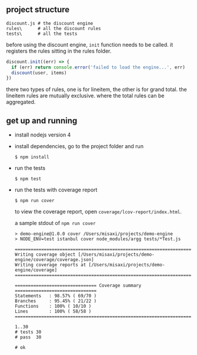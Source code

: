 ## project structure
```
discount.js # the discount engine
rules\      # all the discount rules
tests\      # all the tests
```

before using the discount engine, `init` function needs to be called. it registers the rules sitting in the rules folder.

```js
discount.init((err) => {
  if (err) return console.error('failed to load the engine...', err)
  discount(user, items)
})
```

there two types of rules, one is for lineitem, the other is for grand total.
the lineitem rules are mutually exclusive.
where the total rules can be aggregated.

## get up and running
- install nodejs version 4
- install dependencies, go to the project folder and run

  ```
  $ npm install
  ```
- run the tests

  ```
  $ npm test
  ```
- run the tests with coverage report

  ```
  $ npm run cover
  ```

  to view the coverage report, open `coverage/lcov-report/index.html`.

  a sample stdout of `npm run cover`
  ```
  > demo-engine@1.0.0 cover /Users/misaxi/projects/demo-engine
  > NODE_ENV=test istanbul cover node_modules/argg tests/*Test.js

  =============================================================================
  Writing coverage object [/Users/misaxi/projects/demo-engine/coverage/coverage.json]
  Writing coverage reports at [/Users/misaxi/projects/demo-engine/coverage]
  =============================================================================

  =============================== Coverage summary ===============================
  Statements   : 98.57% ( 69/70 )
  Branches     : 95.45% ( 21/22 )
  Functions    : 100% ( 10/10 )
  Lines        : 100% ( 58/58 )
  ================================================================================

  1..30
  # tests 30
  # pass  30

  # ok
  ```
